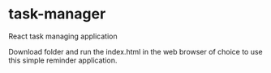 # task-manager
React task managing application 

Download folder and run the index.html in the web browser of choice to use this simple reminder application. 
